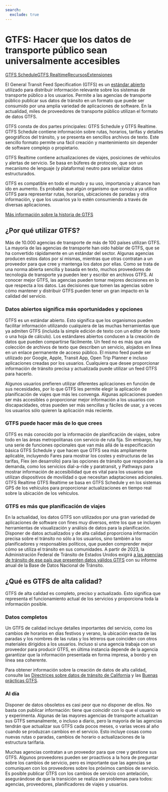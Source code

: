 ```yaml
---
search:
  exclude: true
---
```



# GTFS: Hacer que los datos de transporte público sean universalmente accesibles

<div class="landing-page">
   <a class="button" href="schedule">GTFS Schedule</a><a class="button" href="realtime">GTFS Realtime</a><a class="button" href="resources">Recursos</a><a class="button" href="extensions">Extensiones</a>
</div>

El General Transit Feed Specification (GTFS) es un [estándar abierto](https://www.interoperablemobility.org/definitions/#open_standard) utilizado para distribuir información relevante sobre los sistemas de transporte público a los usuarios. Permite a las agencias de transporte público publicar sus datos de tránsito en un formato que puede ser consumido por una amplia variedad de aplicaciones de software. En la actualidad, miles de proveedores de transporte público utilizan el formato de datos GTFS.

GTFS consta de dos partes principales: GTFS Schedule y GTFS Realtime. GTFS Schedule contiene información sobre rutas, horarios, tarifas y detalles geográficos del tránsito, y se presenta en sencillos archivos de texto. Este sencillo formato permite una fácil creación y mantenimiento sin depender de software complejo o propietario.

GTFS Realtime contiene actualizaciones de viajes, posiciones de vehículos y alertas de servicio. Se basa en búferes de protocolo, que son un mecanismo de lenguaje (y plataforma) neutro para serializar datos estructurados.

GTFS es compatible en todo el mundo y su uso, importancia y alcance han ido en aumento. Es probable que algún organismo que conozca ya utilice GTFS para representar rutas, horarios, ubicaciones de paradas y otra información, y que los usuarios ya lo estén consumiendo a través de diversas aplicaciones.

[Más información sobre la historia de GTFS](background.md)

## ¿Por qué utilizar GTFS?

Más de 10.000 agencias de transporte de más de 100 países utilizan GTFS. La mayoría de las agencias de transporte han oído hablar de GTFS, que se ha convertido rápidamente en un estándar del sector. Algunas agencias producen estos datos por sí mismas, mientras que otras contratan a un proveedor para que cree y mantenga los datos por ellas. Como se trata de una norma abierta sencilla y basada en texto, muchos proveedores de tecnología de transporte ya pueden leer y escribir en archivos GTFS. Al conocer mejor GTFS, las agencias pueden tomar mejores decisiones en lo que respecta a los datos. Las decisiones que tomen las agencias sobre cómo mantener y distribuir GTFS pueden tener un gran impacto en la calidad del servicio.

### Datos abiertos significa más oportunidades y opciones

GTFS es un estándar abierto. Esto significa que los organismos pueden facilitar información utilizando cualquiera de las muchas herramientas que ya admiten GTFS (incluida la simple edición de texto con un editor de texto o una hoja de cálculo). Los estándares abiertos conducen a la creación de datos que pueden compartirse fácilmente. Un feed no es más que una colección de archivos de texto que describen un servicio, alojados en línea en un enlace permanente de acceso público. El mismo feed puede ser utilizado por Google, Apple, Transit App, Open Trip Planner e incluso aplicaciones creadas por los usuarios. Cualquiera que desee proporcionar información de tránsito precisa y actualizada puede utilizar un feed GTFS para hacerlo.

Algunos usuarios prefieren utilizar diferentes aplicaciones en función de sus necesidades, por lo que GTFS les permite elegir la aplicación de planificación de viajes que más les convenga. Algunas aplicaciones pueden ser más accesibles o proporcionar mejor información a los usuarios con discapacidades, otras pueden ser más sencillas y fáciles de usar, y a veces los usuarios sólo quieren la aplicación más reciente.

### GTFS puede hacer más de lo que crees

GTFS es más conocido por la información de planificación de viajes, sobre todo en las áreas metropolitanas con servicio de ruta fija. Sin embargo, hay una serie de funciones opcionales que van más allá de la especificación básica GTFS Schedule y que hacen que GTFS sea más ampliamente aplicable, incluyendo Fares para mostrar los costes y estructuras de las tarifas, Flex (en desarrollo) para las opciones de tránsito que responden a la demanda, como los servicios dial-a-ride y paratransit, y Pathways para mostrar información de accesibilidad que es vital para los usuarios que utilizan dispositivos de movilidad o que necesitan adaptaciones adicionales. GTFS Realtime GTFS Realtime se basa en GTFS Schedule y en los sistemas GPS de los vehículos para proporcionar actualizaciones en tiempo real sobre la ubicación de los vehículos.

### GTFS es más que planificación de viajes

En la actualidad, los datos GTFS son utilizados por una gran variedad de aplicaciones de software con fines muy diversos, entre los que se incluyen herramientas de visualización y análisis de datos para la planificación. Disponer de datos actualizados y de alta calidad proporciona información precisa sobre el tránsito no sólo a los usuarios, sino también a los planificadores y responsables políticos, que pueden comprender mejor cómo se utiliza el tránsito en sus comunidades. A partir de 2023, la Administración Federal de Tránsito de Estados Unidos exigirá [a las agencias de tránsito de ese país que presenten datos válidos GTFS](https://www.federalregister.gov/documents/2023/03/03/2023-04379/national-transit-database-reporting-changes-and-clarifications) con su informe anual de la Base de Datos Nacional de Tránsito.

## ¿Qué es GTFS de alta calidad?

GTFS de alta calidad es completo, preciso y actualizado. Esto significa que representa el funcionamiento actual de los servicios y proporciona toda la información posible.

### Datos completos

Un GTFS de calidad incluye detalles importantes del servicio, como los cambios de horarios en días festivos y verano, la ubicación exacta de las paradas y los nombres de las rutas y los letreros que coinciden con otros materiales dirigidos a los usuarios. Incluso si una agencia trabaja con un proveedor para producir GTFS, en última instancia depende de la agencia garantizar que la información presentada en forma impresa, a bordo y en línea sea coherente.

Para obtener información sobre la creación de datos de alta calidad, consulte las [Directrices sobre datos de tránsito de California](https://dot.ca.gov/cal-itp/california-transit-data-guidelines) y las [Buenas prácticas GTFS](schedule/best-practices).

### Al día

Disponer de datos obsoletos es casi peor que no disponer de ellos. No basta con publicar información: tiene que coincidir con lo que el usuario ve y experimenta. Algunas de las mayores agencias de transporte actualizan sus GTFS semanalmente, o incluso a diario, pero la mayoría de las agencias tendrán que actualizar sus GTFS cada pocos meses, o varias veces al año cuando se produzcan cambios en el servicio. Esto incluye cosas como nuevas rutas o paradas, cambios de horario o actualizaciones de la estructura tarifaria.

Muchas agencias contratan a un proveedor para que cree y gestione sus GTFS. Algunos proveedores pueden ser proactivos a la hora de preguntar sobre los cambios de servicio, pero es importante que las agencias se comuniquen con los proveedores sobre los próximos cambios de servicio. Es posible publicar GTFS con los cambios de servicio con antelación, asegurándose de que la transición se realiza sin problemas para todos: agencias, proveedores, planificadores de viajes y usuarios.


